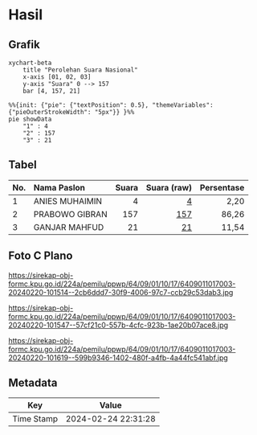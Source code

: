 # Hasil

## Grafik

```mermaid
xychart-beta
    title "Perolehan Suara Nasional"
    x-axis [01, 02, 03]
    y-axis "Suara" 0 --> 157
    bar [4, 157, 21]
```

```mermaid
%%{init: {"pie": {"textPosition": 0.5}, "themeVariables": {"pieOuterStrokeWidth": "5px"}} }%%
pie showData
    "1" : 4
    "2" : 157
    "3" : 21
```

## Tabel

| No. | Nama Paslon    | Suara | Suara (raw) | Persentase |
|:--- |:-------------- | -----:| -----------:| ----------:|
| 1   | ANIES MUHAIMIN | 4     | [4][p-1]    | 2,20       |
| 2   | PRABOWO GIBRAN | 157   | [157][p-2]  | 86,26      |
| 3   | GANJAR MAHFUD  | 21    | [21][p-3]   | 11,54      |


[p-1]: https://github.com/gigit-pemilu/pemilu-2024/blob/main/pilpres/hitung-suara/sub/64-kalimantan-timur/sub/09-penajam-paser-utara/sub/01-penajam/sub/1017-gersik/sub/003-tps/sub/paslon-1.txt
[p-2]: https://github.com/gigit-pemilu/pemilu-2024/blob/main/pilpres/hitung-suara/sub/64-kalimantan-timur/sub/09-penajam-paser-utara/sub/01-penajam/sub/1017-gersik/sub/003-tps/sub/paslon-2.txt
[p-3]: https://github.com/gigit-pemilu/pemilu-2024/blob/main/pilpres/hitung-suara/sub/64-kalimantan-timur/sub/09-penajam-paser-utara/sub/01-penajam/sub/1017-gersik/sub/003-tps/sub/paslon-3.txt

## Foto C Plano

https://sirekap-obj-formc.kpu.go.id/224a/pemilu/ppwp/64/09/01/10/17/6409011017003-20240220-101514--2cb6ddd7-30f9-4006-97c7-ccb29c53dab3.jpg

https://sirekap-obj-formc.kpu.go.id/224a/pemilu/ppwp/64/09/01/10/17/6409011017003-20240220-101547--57cf21c0-557b-4cfc-923b-1ae20b07ace8.jpg

https://sirekap-obj-formc.kpu.go.id/224a/pemilu/ppwp/64/09/01/10/17/6409011017003-20240220-101619--599b9346-1402-480f-a4fb-4a44fc541abf.jpg


## Metadata

| Key        | Value               |
| ---------- | ------------------- |
| Time Stamp | 2024-02-24 22:31:28 |



